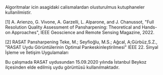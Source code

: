 Algoritmalar icin asagidaki calismalardan olusturulmus kutuphaneler kullanilmistir.

[1] A. Arienzo, G. Vivone, A. Garzelli, L. Alparone, and J. Chanussot, "Full Resolution Quality Assessment of Pansharpening: Theoretical and Hands-on Approaches", IEEE Geoscience and Remote Sensing Magazine, 2022.

[2] RASAT Pansharpening Teke, M.; Seyfioğlu, M.S.; Ağcal, A;Gürbüz,S.Z., "RASAT Uydu Görüntülerinin Optimal Pankeskinleştirilmesi" IEEE 22. Sinyal İşleme ve İletişim Uygulamaları

Bu çalışmada RASAT uydusundan 15.09.2020 yılında İstanbul Beykoz ilçesinden elde edilmiş uydu görüntüsü kullanılmaktadır. 
